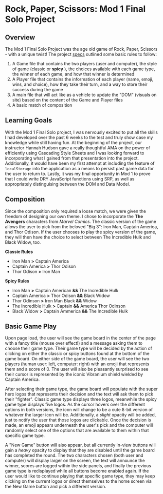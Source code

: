# Rock, Paper, Scissors: Mod 1 Final Solo Project

## Overview 

The Mod 1 Final Solo Project was the age old game of Rock, Paper, Scissors - with a unique twist! The project [specs](https://frontend.turing.edu/projects/module-1/rock-paper-scissors-solo.html) outlined some basic rules to follow:

1. A Game file that contains the two players (user and computer), the style of game (classic or **spicy** ), the choices available with each game type, the winner of each game, and how that winner is determined
2. A Player file that contains the information of each player (name, emoji, wins, and choice), how they take their turn, and a way to store their success during the game
3. A main file that will act like as a vehicle to update the "DOM" (visuals on site) based on the content of the Game and Player files
4. A basic match of composition

## Learning Goals

With the Mod 1 Final Solo project, I was nervously excited to put all the skills I had developed over the past 6 weeks to the test and truly show case my knowledge while still having fun. At the beginning of the project, our instructor Hannah Hudson gave a really thoughtful AMA on the power of efficiently using Cascading Style Sheets and I was looking forward to incorporating what I gained from that presentation into the project. Additionally, it would have been my first attempt at including the feature of ```localStorage``` into the application as a means to persist past game data for the user to return to. Lastly, it was my final opportunity in Mod 1 to prove that I could write DRY JavaScript functions using SRP, as well as appropriately distinguising between the DOM and Data Model.

## Composition

Since the composition only required a loose match, we were given the freedom of designing our own theme. I chose to incorporate the **The Avengers** characters from *Marvel Comics*. The classic version of the game allows the user to pick from the beloved "Big 3": Iron Man, Captain America, and Thor Odison. If the user chooses to play the spicy version of the game, they will then have the choice to select between The Incredible Hulk and Black Widow, too.

**Classic Rules**
- Iron Man **>** Captain America
- Captain America **>** Thor Odison
- Thor Odison **>** Iron Man

**Spicy Rules**
- Iron Man **>** Captain American **&&** The Incredible Hulk
- Captain America **>** Thor Odison **&&** Black Widow
- Thor Odinson **>** Iron Man  Black **&&** Widow
- The Incredible Hulk **>** Captain **&&** America Thor Odinson
- Black Widow **>** Captain Ammerica **&&** The Incredible Hulk

## Basic Game Play

Upon page load, the user will see the game board in the center of the page with a fancy title (mouse over effect!) and a message asking them to choose their game type. Their game type will be decided by the action of clicking on either the classic or spicy buttons found at the bottom of the game board. On either side of the game board, the user will see the two players (human user: left, computer: right) with an emoji that represents them and a score of 0. The user will also be pleasantly surprised to see their cursor is represented by the iconic Vibranium shield wielded by Captain America.

After selecting their game type, the game board will populate with the super hero logos that represents their decision and the text will ask them to pick their "fighter". Classic game type displays three logos, meanwhile the spicy game type displays five logos. As the cursor hovers over the different options in both versions, the icon will change to be a cute 8-bit version of whatever the larger icon will be. Additionally, a *slight* opacity will be added, just to notify the user that those logos are clickable. Once the decision is made, an emoji appears underneath the user's pick and the computer will randomly select one of the options that are available to them within that specific game type. 

A "New Game" button will also appear, but all currently in-view buttons will gain a *heavy* opacity to display that they are disabled until the game board has completed the round. The two characters chosen (both user and computer) will display larger on the screen, the text will announce the winner, scores are logged within the side panels, and finally the previous game type is redisplayed while all buttons become enabled again. If the user would like to continue playing that specific game type, they may keep clicking on the current logos or direct themselves to the home screen via the New Game button and pick a different version.

##

